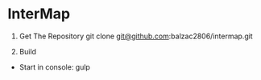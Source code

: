# InterMap

1) Get The Repository
	git clone git@github.com:balzac2806/intermap.git

2) Build
- Start in console:
        gulp

